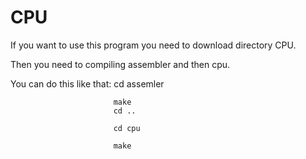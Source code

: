 # CPU
If you want to use this program you need to download directory CPU.

Then you need to compiling assembler and then cpu. 

You can do this like that: cd assemler

                           make
                           cd ..
                           
                           cd cpu
                           
                           make
